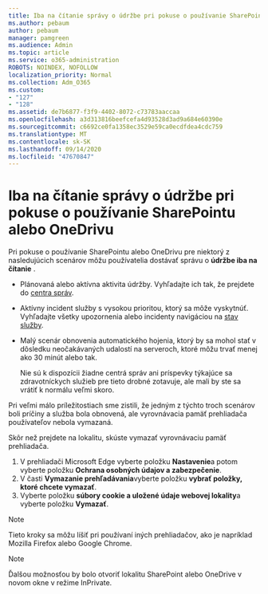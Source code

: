 ```yaml
---
title: Iba na čítanie správy o údržbe pri pokuse o používanie SharePointu alebo OneDrivu
ms.author: pebaum
author: pebaum
manager: pamgreen
ms.audience: Admin
ms.topic: article
ms.service: o365-administration
ROBOTS: NOINDEX, NOFOLLOW
localization_priority: Normal
ms.collection: Adm_O365
ms.custom:
- "127"
- "128"
ms.assetid: de7b6877-f3f9-4402-8072-c73783aaccaa
ms.openlocfilehash: a3d313816beefcefa4d93528d3ad9a684e60390e
ms.sourcegitcommit: c6692ce0fa1358ec3529e59ca0ecdfdea4cdc759
ms.translationtype: MT
ms.contentlocale: sk-SK
ms.lasthandoff: 09/14/2020
ms.locfileid: "47670847"
---
```

# <a name="read-only-for-maintenance-message-when-attempting-to-use-sharepoint-or-onedrive"></a>Iba na čítanie správy o údržbe pri pokuse o používanie SharePointu alebo OneDrivu

Pri pokuse o používanie SharePointu alebo OneDrivu pre niektorý z nasledujúcich scenárov môžu používatelia dostávať správu o **údržbe iba na čítanie** . 

-   Plánovaná alebo aktívna aktivita údržby.  Vyhľadajte ich tak, že prejdete do [centra správ](https://portal.office.com/adminportal/home#/messagecenter).
-   Aktívny incident služby s vysokou prioritou, ktorý sa môže vyskytnúť. Vyhľadajte všetky upozornenia alebo incidenty navigáciou na [stav služby](https://portal.office.com/adminportal/home#/servicehealth).
-   Malý scenár obnovenia automatického hojenia, ktorý by sa mohol stať v dôsledku neočakávaných udalostí na serveroch, ktoré môžu trvať menej ako 30 minút alebo tak. 
    
    Nie sú k dispozícii žiadne centrá správ ani príspevky týkajúce sa zdravotníckych služieb pre tieto drobné zotavuje, ale mali by ste sa vrátiť k normálu veľmi skoro.

Pri veľmi málo príležitostiach sme zistili, že jedným z týchto troch scenárov boli príčiny a služba bola obnovená, ale vyrovnávacia pamäť prehliadača používateľov nebola vymazaná.

Skôr než prejdete na lokalitu, skúste vymazať vyrovnávaciu pamäť prehliadača.

1. V prehliadači Microsoft Edge vyberte položku **Nastavenie**a potom vyberte položku **Ochrana osobných údajov a zabezpečenie**.
2. V časti **Vymazanie prehľadávania**vyberte položku **vybrať položky, ktoré chcete vymazať**.
3. Vyberte položku **súbory cookie a uložené údaje webovej lokality**a vyberte položku **Vymazať**.

>[!Note] 
> Tieto kroky sa môžu líšiť pri používaní iných prehliadačov, ako je napríklad Mozilla Firefox alebo Google Chrome.

>[!Note] 
> Ďalšou možnosťou by bolo otvoriť lokalitu SharePoint alebo OneDrive v novom okne v režime InPrivate.